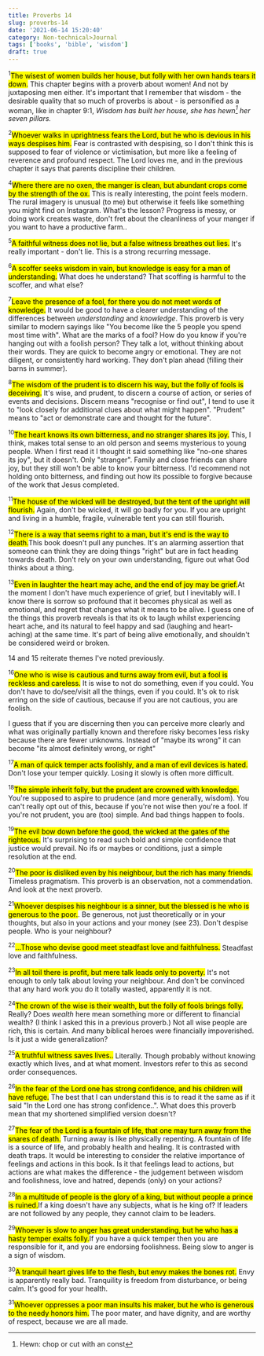 ```yaml
---
title: Proverbs 14
slug: proverbs-14
date: '2021-06-14 15:20:40'
category: Non-technical>Journal
tags: ['books', 'bible', 'wisdom']
draft: true
---
```


$^{1}$<mark>The wisest of women builds her house, but folly with her own hands
tears it down.</mark> This chapter begins with a proverb about women! And not by
juxtaposing men either. It's important that I remember that wisdom - the
desirable quality that so much of proverbs is about - is personified as a woman,
like in chapter 9:1, _Wisdom has built her house, she has hewn[^1] her seven pillars._

$^{2}$<mark>Whoever walks in uprightness fears the Lord, but he who is devious
in his ways despises him.</mark> Fear is contrasted with despising, so I don't
think this is supposed to fear of violence or victimisation, but more like a
feeling of reverence and profound respect. The Lord loves me, and in the
previous chapter it says that parents discipline their children.

$^{4}$<mark>Where there are no oxen, the manger is clean, but abundant crops
come by the strength of the ox.</mark> This is really interesting, the point
feels modern. The rural imagery is unusual (to me) but otherwise it feels
like something you might find on Instagram. What's the lesson? Progress is
messy, or doing work creates waste, don't fret about the cleanliness of your
manger if you want to have a productive farm..

$^{5}$<mark>A faithful witness does not lie, but a false witness breathes out
lies.</mark> It's really important - don't lie. This is a strong recurring
message.

$^{6}$<mark>A scoffer seeks wisdom in vain, but knowledge is easy for a man of
understanding.</mark> What does he understand? That scoffing is harmful to the
scoffer, and what else?

$^{7}$<mark>Leave the presence of a fool, for there you do not meet words of
knowledge.</mark> It would be good to have a clearer understanding of the
differences between _understanding_ and _knowledge_. This proverb is very
similar to modern sayings like "You become like the 5 people you spend most time
with". What are the marks of a fool? How do you know if you're hanging out with
a foolish person? They talk a lot, without thinking about their words. They are
quick to become angry or emotional. They are not diligent, or consistently hard
working. They don't plan ahead (filling their barns in summer).

$^{8}$<mark>The wisdom of the prudent is to discern his way, but the folly of
fools is deceiving.</mark> It's wise, and prudent, to discern a course of
action, or series of events and decisions. Discern means "recognise or find
out", I tend to use it to "look closely for additional clues about what might happen".
"Prudent" means to "act or demonstrate care and thought for the future".

$^{10}$<mark>The heart knows its own bitterness, and no stranger shares its
joy.</mark> This, I think, makes total sense to an old person and seems
mysterious to young people. When I first read it I thought it said something
like "no-one shares its joy", but it doesn't. Only "stranger". Family and close
friends can share joy, but they still won't be able to know your bitterness. I'd
recommend not holding onto bitterness, and finding out how its possible to
forgive because of the work that Jesus completed.

$^{11}$<mark>The house of the wicked will be destroyed, but the tent of the
upright will flourish.</mark> Again, don't be wicked, it will go badly for you.
If you are upright and living in a humble, fragile, vulnerable tent
you can still flourish.

$^{12}$<mark>There is a way that seems right to a man, but it's end is the way
to death.</mark>This book doesn't pull any punches. It's an alarming assertion
that someone can think they are doing things "right" but are in fact heading
towards death. Don't rely on your own understanding, figure out what God thinks
about a thing.

$^{13}$<mark>Even in laughter the heart may ache, and the end of joy may be
grief.</mark>At the moment I don't have much experience of grief, but I
inevitably will. I know there is sorrow so profound that it becomes physical as
well as emotional, and regret that changes what it means to be alive. I guess
one of the things this proverb reveals is that its ok to laugh whilst
experiencing heart ache, and its natural to feel happy and sad (laughing and
heart-aching) at the same time. It's part of being alive emotionally, and
shouldn't be considered weird or broken.

14 and 15 reiterate themes I've noted previously.

$^{16}$<mark>One who is wise is cautious and turns away from evil, but a fool is
reckless and careless.</mark> It is wise to not do something, even if you could.
You don't have to do/see/visit all the things, even if you could. It's ok to
risk erring on the side of cautious, because if you are not cautious, you are
foolish.

I guess that if you are discerning then you can perceive more clearly and what
was originally partially known and therefore risky becomes less risky because
there are fewer unknowns. Instead of "maybe its wrong" it can become "its almost
definitely wrong, or right"

$^{17}$<mark>A man of quick temper acts foolishly, and a man of evil devices is
hated.</mark> Don't lose your temper quickly. Losing it slowly is often more
difficult.

$^{18}$<mark>The simple inherit folly, but the prudent are crowned with
knowledge.</mark> You're supposed to aspire to prudence (and more generally,
wisdom). You can't really opt out of this, because if you're not
wise then you're a fool. If you're not prudent, you are (too) simple. And bad
things happen to fools.

$^{19}$<mark>The evil bow down before the good, the wicked at the gates of the
righteous.</mark> It's surprising to read such bold and simple confidence that
justice would prevail. No ifs or maybes or conditions, just a simple resolution
at the end.

$^{20}$<mark>The poor is disliked even by his neighbour, but the rich has many
friends.</mark> Timeless pragmatism. This proverb is an observation, not a
commendation. And look at the next proverb.

$^{21}$<mark>Whoever despises his neighbour is a sinner, but the blessed is he
who is generous to the poor.</mark>. Be generous, not just theoretically or in
your thoughts, but also in your actions and your money (see 23). Don't despise people.
Who is your neighbour?

$^{22}$<mark>...Those who devise good meet steadfast love and
faithfulness.</mark> Steadfast love and faithfulness.

$^{23}$<mark>In all toil there is profit, but mere talk leads only to
poverty.</mark> It's not enough to only talk about loving your neighbour. And
don't be convinced that any hard work you do it totally wasted, apparently it is
not.

$^{24}$<mark>The crown of the wise is their wealth, but the folly of fools
brings folly.</mark> Really? Does _wealth_ here mean something more or different
to financial wealth? (I think I asked this in a previous proverb.) Not all wise
people are rich, this is certain. And many biblical heroes were financially
impoverished. Is it just a wide generalization?

$^{25}$<mark>A truthful witness saves lives..</mark> Literally. Though probably
without knowing exactly which lives, and at what moment. Investors refer to this
as second order consequences.

$^{26}$<mark>In the fear of the Lord one has strong confidence, and his children
will have refuge.</mark> The best that I can understand this is to read it the
same as if it said "In the Lord one has strong confidence..". What does this
proverb mean that my shortened simplified version doesn't?

$^{27}$<mark>The fear of the Lord is a fountain of life, that one may turn away
from the snares of death.</mark> Turning away is like physically repenting. A fountain
of life is a source of life, and probably health and healing. It is contrasted
with death traps. It would be interesting to consider the relative importance of
feelings and actions in this book. Is it that feelings lead to actions, but
actions are what makes the difference - the judgement between wisdom and
foolishness, love and hatred, depends (only) on your actions?

$^{28}$<mark>In a multitude of people is the glory of a king, but without people
a prince is ruined.</mark>If a king doesn't have any subjects, what is he king
of? If leaders are not followed by any people, they cannot claim to be leaders.

$^{29}$<mark>Whoever is slow to anger has great understanding, but he who has a
hasty temper exalts folly.</mark>If you have a quick temper then you are
responsible for it, and you are endorsing foolishness. Being slow to anger is a
sign of wisdom.

$^{30}$<mark>A tranquil heart gives life to the flesh, but envy makes the bones
rot.</mark> Envy is apparently really bad. Tranquility is freedom from
disturbance, or being calm. It's good for your health.

$^{31}$<mark>Whoever oppresses a poor man insults his maker, but he who is
generous to the needy honors him.</mark> The poor mater, and have dignity, and
are worthy of respect, because we are all made.

[^1]: Hewn: chop or cut with an const
